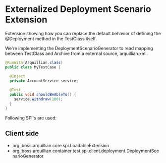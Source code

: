 Externalized Deployment Scenario Extension 
========================================================

Extension showing how you can replace the default behavior of defining the @Deployment method in the TestClass itself. 

We're implementing the DeploymentScenarioGenerator to read mapping between TestClass and Archive from a external source, arquillian.xml.  

```java
@RunWith(Arquillian.class)
public class MyTestCase {

  @Inject 
  private AccountService service;
  
  @Test
  public void shouldBeAbleTo() {
    service.withdraw(100);
  }
}
```


Following SPI's are used:

Client side
------------

* org.jboss.arquillian.core.spi.LoadableExtension
* org.jboss.arquillian.container.test.spi.client.deployment.DeploymentScenarioGenerator
